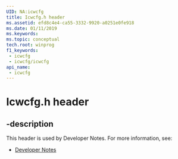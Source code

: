 ```yaml
---
UID: NA:icwcfg
title: Icwcfg.h header
ms.assetid: efd8c4e4-ca55-3332-9920-a0251e0fe918
ms.date: 01/11/2019
ms.keywords: 
ms.topic: conceptual
tech.root: winprog
f1_keywords:
 - icwcfg
 - icwcfg/icwcfg
api_name:
 - icwcfg
---
```


# Icwcfg.h header


## -description

This header is used by Developer Notes. For more information, see:

- [Developer Notes](../_winprog/index.md)

